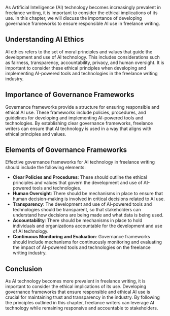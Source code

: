 

As Artificial Intelligence (AI) technology becomes increasingly prevalent in freelance writing, it is important to consider the ethical implications of its use. In this chapter, we will discuss the importance of developing governance frameworks to ensure responsible AI use in freelance writing.

Understanding AI Ethics
-----------------------

AI ethics refers to the set of moral principles and values that guide the development and use of AI technology. This includes considerations such as fairness, transparency, accountability, privacy, and human oversight. It is important to consider these ethical principles when developing and implementing AI-powered tools and technologies in the freelance writing industry.

Importance of Governance Frameworks
-----------------------------------

Governance frameworks provide a structure for ensuring responsible and ethical AI use. These frameworks include policies, procedures, and guidelines for developing and implementing AI-powered tools and technologies. By establishing clear governance frameworks, freelance writers can ensure that AI technology is used in a way that aligns with ethical principles and values.

Elements of Governance Frameworks
---------------------------------

Effective governance frameworks for AI technology in freelance writing should include the following elements:

* **Clear Policies and Procedures**: These should outline the ethical principles and values that govern the development and use of AI-powered tools and technologies.
* **Human Oversight**: There should be mechanisms in place to ensure that human decision-making is involved in critical decisions related to AI use.
* **Transparency**: The development and use of AI-powered tools and technologies should be transparent, so that stakeholders can understand how decisions are being made and what data is being used.
* **Accountability**: There should be mechanisms in place to hold individuals and organizations accountable for the development and use of AI technology.
* **Continuous Monitoring and Evaluation**: Governance frameworks should include mechanisms for continuously monitoring and evaluating the impact of AI-powered tools and technologies on the freelance writing industry.

Conclusion
----------

As AI technology becomes more prevalent in freelance writing, it is important to consider the ethical implications of its use. Developing governance frameworks that ensure responsible and ethical AI use is crucial for maintaining trust and transparency in the industry. By following the principles outlined in this chapter, freelance writers can leverage AI technology while remaining responsive and accountable to stakeholders.


